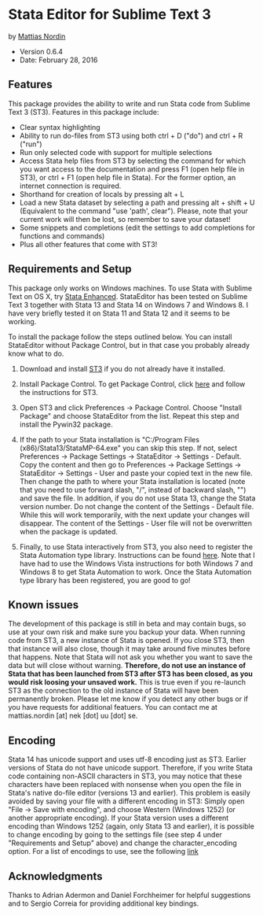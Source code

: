 Stata Editor for Sublime Text 3
===============================

by [Mattias Nordin](http://sites.google.com/site/econnordin/)

* Version 0.6.4
* Date: February 28, 2016

Features
--------
This package provides the ability to write and run Stata code from Sublime Text 3 (ST3). Features in this package include:

* Clear syntax highlighting
* Ability to run do-files from ST3 using both ctrl + D ("do") and ctrl + R ("run")
* Run only selected code with support for multiple selections
* Access Stata help files from ST3 by selecting the command for which you want access to the documentation and press F1 (open help file in ST3), or ctrl + F1 (open help file in Stata). For the former option, an internet connection is required.
* Shorthand for creation of locals by pressing alt + L
* Load a new Stata dataset by selecting a path and pressing alt + shift + U (Equivalent to the command "use 'path', clear"). Please, note that your current work will then be lost, so remember to save your dataset!
* Some snippets and completions (edit the settings to add completions for functions and commands)
* Plus all other features that come with ST3!

Requirements and Setup
----------------------
This package only works on Windows machines. To use Stata with Sublime Text on OS X, try [Stata Enhanced](https://sublime.wbond.net/packages/Stata%20Enhanced). StataEditor has been tested on Sublime Text 3 together with Stata 13 and Stata 14 on Windows 7 and Windows 8. I have very briefly tested it on Stata 11 and Stata 12 and it seems to be working.

To install the package follow the steps outlined below. You can install StataEditor without Package Control, but in that case you probably already know what to do.

1. Download and install [ST3](http://www.sublimetext.com/3) if you do not already have it installed.

2. Install Package Control. To get Package Control, click [here](https://sublime.wbond.net/installation) and follow the instructions for ST3.

3. Open ST3 and click Preferences -> Package Control. Choose "Install Package" and choose StataEditor from the list. Repeat this step and install the Pywin32 package.

4. If the path to your Stata installation is "C:/Program Files (x86)/Stata13/StataMP-64.exe" you can skip this step. If not, select Preferences -> Package Settings -> StataEditor -> Settings - Default. Copy the content and then go to Preferences -> Package Settings -> StataEditor -> Settings - User and paste your copied text in the new file. Then change the path to where your Stata installation is located (note that you need to use forward slash, "/", instead of backward slash, "\") and save the file. In addition, if you do not use Stata 13, change the Stata version number. Do not change the content of the Settings - Default file. While this will work temporarily, with the next update your changes will disappear. The content of the Settings - User file will not be overwritten when the package is updated.

5. Finally, to use Stata interactively from ST3, you also need to register the Stata Automation type library. Instructions can be found [here](http://www.stata.com/automation/#createmsapp). Note that I have had to use the Windows Vista instructions for both Windows 7 and Windows 8 to get Stata Automation to work. Once the Stata Automation type library has been registered, you are good to go!

Known issues
------------
The development of this package is still in beta and may contain bugs, so use at your own risk and make sure you backup your data. When running code from ST3, a new instance of Stata is opened. If you close ST3, then that instance will also close, though it may take around five minutes before that happens. Note that Stata will not ask you whether you want to save the data but will close without warning. **Therefore, do not use an instance of Stata that has been launched from ST3 after ST3 has been closed, as you would risk loosing your unsaved work.** This is true even if you re-launch ST3 as the connection to the old instance of Stata will have been permanently broken. Please let me know if you detect any other bugs or if you have requests for additional featuers. You can contact me at mattias.nordin [at] nek [dot] uu [dot] se.

Encoding
--------
Stata 14 has unicode support and uses utf-8 encoding just as ST3. Earlier versions of Stata do not have unicode support. Therefore, if you write Stata code containing non-ASCII characters in ST3, you may notice that these characters have been replaced with nonsense when you open the file in Stata's native do-file editor (versions 13 and earlier). This problem is easily avoided by saving your file with a different encoding in ST3: Simply open "File -> Save with encoding", and choose Western (Windows 1252) (or another appropriate encoding). If your Stata version uses a different encoding than Windows 1252 (again, only Stata 13 and earlier), it is possible to change encoding by going to the settings file (see step 4 under "Requirements and Setup" above) and change the character_encoding option. For a list of encodings to use, see the following [link](https://docs.python.org/3/library/codecs.html#standard-encodings)

Acknowledgments
---------------
Thanks to Adrian Adermon and Daniel Forchheimer for helpful suggestions and to Sergio Correia for providing additional key bindings.
